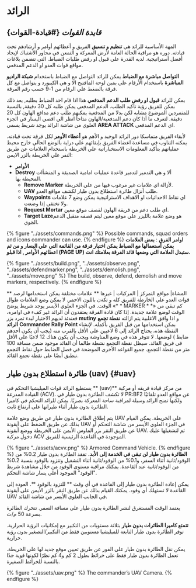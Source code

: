 # الرائد

## _قايدة القوات_ {#قيادة-القوات}

المهة الأساسية للرائد هي **تنظيم و تنسيق** الفريق و أعطائهم أوامر و أرشادهم تحت قيادته. دوره هو مراقبة الحالة العامة لأرض المعركة و التمعن في محاور الأشتباك لإيجاد أفضل أستراتيجية. لديه القدرة علي قبول او رفض طلبات الضباط. التي تتضمن بلاغات مواقع قوات العدو او الدعم المدفعي.

**التواصل مباشرة مع الضباط** يمكن للرائد التواصل مع الضباط باستخدام **شبكة الراديو المباشرة** باستخدام الأرقام علي يمين لوحة المافتيح الا و هي الكيبورد و يتواصل مع كل فرقة بالضغط علي الرقام من 1-9 حسب رقم الفرقة.

بمكن للرائد **قبول او رفض طلب الدعم المدفعي** هذا اذا قام احد الضباط بطلبه, بعد ذلك بمكن للفريق رؤية تأكيد الطلب. الدعم المدفعي يمكن طلبه كل 30 دقيقة, بالنسبة للمتمردين الموضوع مشابه لكن بدلا من المدفعية يمكنهم طلب دعم مدافع الهاون كل 20 دقيقة. لتعرف ما أذا كان دعم المدفعية/الهاون متاحاً انظر الي اقصي اليسار في الجزء العلوي من شاشة الرائد يوجد شريط يسمي **AREA ATTACK** اي الدعم المدفعي.

لأبقاء الفريق متماسكا دور الرائد الوحيد و الأهم هو **أعطاء الأومر** لكل فرقة تحت قيادته. يمكنه التناوب في مساعدة اعضاء الفريق بإبقائهم علي دراية بالوضع الحالي خارج محيط عملياتهم بتأكيد المعلومات الاستخباراتية علي الخريطة باستخدام العلامات عن طريق النقر علي الخريطة بالزر الايمن:
* **الأوامر**
* **Destroy** ألا و هي التدمير لتدمير قاعدة عمليات امامية الصديقة و المنشأات المحيطة بها.
  * **Remove Marker**  لأزالة اي علامات غير مرغوب فيها من علي الخريطة.
  * **UAV** طلب أنزال طائرة استطلاع بدون طيار لكشف مواقع العدو.
  * **Waypoints** اي نقاط الاحداثيات او الاهداف الاستراتيجية يمكن وضع 7 علامات ولا تختفي إذا وضعت.
  * **Request Mortar** اي طلب دعم من فريقة الهاون لقصف موقع معين.
  * **Target Laze**هو وضع علامة بالليزر علي موقع معين ليتم قصفه منقبل الدعم الجوي.

{% figure "../assets/commands.png" %}
Possible commands, squad orders and icons commander can use.
{% endfigure %}
 **اوامر الفرق** :
**بعض العلامات يمكن أستعمالها مع الضباط يمكن اختيار فرقة من القائمة التي علي اليسار و من ثم اعطائهم الأوامر , اذا قبلو (PAGE UP) ستبدل  العلامة التي وضعها قائد الفرقة بعلامتك انت.**

{% figure "../assets/build.png", "../assets/observe.png", "../assets/defendmarker.png", "../assets/demolish.png", "../assets/move.png" %}
The build, observe, defend, demolish and move markers, respectively.
{% endfigure %}


** المشاة\| مواقع التمركز \|  المركبات \| غيرها **
 علامات مختلفة يمكن استخدامها لرصد قوات العدو علي الخارطة للفريق كله و تكةن باللون الاحمر.
لا يمكن وضع العلامات طوال الوقت. في الجزء العلوي الأيسر يوجد شريط يوضح «* * MARKER * *» كم تبقي من الوقت لوضع علامة جديدة.
إذا كان قادة الفرقة يعتقدون أن الرائد غير كفء في اوامره، فعندئذ لديهم الاختيار لبدء تمرد بزر **mutiny** و اذا وافق الاغلبية يتم ازالته
**نقطة تجمع الرائد** **Commander Rally Point**  يمكن استخدامها من قبل الفريق بأكمله. لإنشاء النقطة هذه، يحتاج الرائد إلى 6 لاعبين على الأقل بالقرب منه \(يجب أن يكون أحدهم ضابط \) لوضعها. لا تتوفر هذه في وضع المناوشة ويجب أن يكون هناك 12 لاعبًا على الأقل في فريق القائد. سيظل نقطة التجمع نشطة طالما أن القائد موجود ضمن مسافة 100 متر من نقطة التجمع. جميع القواعد الأخرى الموضحة في فصل الضابط حول نقاط التجمع تنطبق أيضًا على نقطة تجمع القائد.

## طائرة استطلاع بدون طيار (uav) {#uav} 

يستطيع الرائد قوات الميليشيا التحكم في ** \(uav\)** من مركز قيادة فريقه أو مركبة القيادة المدرعة \(ACV\). لا تكشف الطائرة بدون طيار في PR:BF2 عن مواقع العدو تلقائيًا ولكنها تمنح الرائد وسيلة لمراقبة ساحة المعركة بصريًا. يمكن للرائد التحكم في كاميرا الطائرة بدون طيار أثناء طيرانها على ارتفاع ثابت.

يتم إطلاق الطائرة بدون طيار عن طريق وضع علامة UAV على الخريطة. يمكن القيام بذلك عن طريق الضغط على أيقونة UAV في الجزء العلوي الأيسر من شاشة التحكم أو عن طريق النقر بزر الماوس الأيمن على الخريطة ووضع أيقونة UAV. ثم لتشغيلها عليك دخول مركبة ACV الموجودة في القاعدة الرئيسية للفريق.

{% figure "../assets/acvv.png" %}
Armored Command Vehicle.
{% endfigure %}
**الطائرة بدون طيار لن تبقى في الخدمة إلى الأبد.** تفقد الطائرة بدون طيار 0.2% من الوقود/ثانية أثناء السفر، و0.1% من الوقود/ثانية أثناء التشغيل وتتزود بالوقود بنسبة 0.2% من الوقود/ثانية عند القاعدة. يمكنك مراقبة مستوى الوقود من خلال مشاهدة شريط "الوقود" الموجود أعلى يسار شاشة التحكم.

يمكن إعادة الطائرة بدون طيار إلى القاعدة في أي وقت ** للتزود بالوقود **. العودة إلى القاعدة لا تستهلك أي وقود. يمكنك القيام بذلك عن طريق النقر بالزر الأيمن على أيقونة UAV في الجانب العلوي الأيسر من شاشة القائد.

يعتمد الوقت المستغرق لنشر الطائرة بدون طيار على مسافة السفر. تتحرك الطائرة بسرعة 50 م/ث.

**تتمتع كاميرا الطائرات بدون طيار** بثلاثة مستويات من التكبير مع إمكانيات الرؤية الحرارية. توفر الطائرة بدون طيار التابعة للميليشيا مستويين فقط من التكبير/التصغير بدون رؤية حرارية.

يمكن نقل الطائرة بدون طيار على الفور عن طريق تعيين موقع جديد لها على الخريطة. تعمل الطائرة بدون طيار فقط على خرائط بطول 2 كم و4 كم نظرًا لكونها قوية جدًا بالنسبة للخرائط الصغيرة.

{% figure "../assets/uav.png" %}
The commander’s UAV Camera.
{% endfigure %}